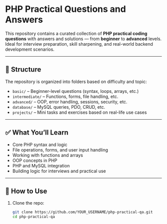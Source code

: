 # PHP Practical Questions and Answers

This repository contains a curated collection of **PHP practical coding questions** with answers and solutions — from **beginner** to **advanced** levels. Ideal for interview preparation, skill sharpening, and real-world backend development scenarios.

---

## 📂 Structure

The repository is organized into folders based on difficulty and topic:

- `basic/` – Beginner-level questions (syntax, loops, arrays, etc.)
- `intermediate/` – Functions, forms, file handling, etc.
- `advanced/` – OOP, error handling, sessions, security, etc.
- `database/` – MySQL queries, PDO, CRUD, etc.
- `projects/` – Mini tasks and exercises based on real-life use cases

---

## ✅ What You’ll Learn

- Core PHP syntax and logic
- File operations, forms, and user input handling
- Working with functions and arrays
- OOP concepts in PHP
- PHP and MySQL integration
- Building logic for interviews and practical use

---

## 🚀 How to Use

1. Clone the repo:
   ```bash
   git clone https://github.com/YOUR_USERNAME/php-practical-qa.git
   cd php-practical-qa
